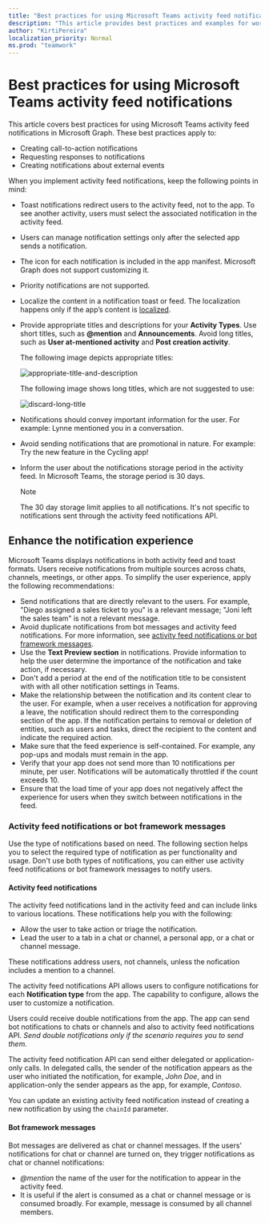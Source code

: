 ```yaml
---
title: "Best practices for using Microsoft Teams activity feed notifications"
description: "This article provides best practices and examples for working with activity feed notifications in Microsoft Graph."
author: "KirtiPereira"
localization_priority: Normal
ms.prod: "teamwork"
---
```


# Best practices for using Microsoft Teams activity feed notifications

This article covers best practices for using Microsoft Teams activity feed notifications in Microsoft Graph. These best practices apply to:
* Creating call-to-action notifications
* Requesting responses to notifications
* Creating notifications about external events

When you implement activity feed notifications, keep the following points in mind:
* Toast notifications redirect users to the activity feed, not to the app. To see another activity, users must select the associated notification in the activity feed.
* Users can manage notification settings only after the selected app sends a notification.
* The icon for each notification is included in the app manifest. Microsoft Graph does not support customizing it.
* Priority notifications are not supported.
* Localize the content in a notification toast or feed. The localization happens only if the app’s content is [localized](/platform/concepts/build-and-test/apps-localization).
* Provide appropriate titles and descriptions for your **Activity Types**. Use short titles, such as **@mention** and **Announcements**. Avoid long titles, such as **User at-mentioned activity** and **Post creation activity**.

  The following image depicts appropriate titles:

  ![appropriate-title-and-description](../images/notificationsapibestpractice2.PNG)	

  The following image shows long titles, which are not suggested to use:

  ![discard-long-title](../images/notificationsapibestpractice3.PNG)

* Notifications should convey important information for the user. For example: Lynne mentioned you in a conversation.
* Avoid sending notifications that are promotional in nature. For example: Try the new feature in the Cycling app!
* Inform the user about the notifications storage period in the activity feed. In Microsoft Teams, the storage period is 30 days.

    > [!NOTE]
    > The 30 day storage limit applies to all notifications. It's not specific to notifications sent through the activity feed notifications API.

## Enhance the notification experience

Microsoft Teams displays notifications in both activity feed and toast formats. Users receive notifications from multiple sources across chats, channels, meetings, or other apps. To simplify the user experience, apply the following recommendations:

* Send notifications that are directly relevant to the users. For example, "Diego assigned a sales ticket to you" is a relevant message; "Joni left the sales team" is not a relevant message.
* Avoid duplicate notifications from bot messages and activity feed notifications. For more information, see [activity feed notifications or bot framework messages](#activity-feed-notifications-or-bot-framework-messages).
* Use the **Text Preview section** in notifications. Provide information to help the user determine the importance of the notification and take action, if necessary.
* Don't add a period at the end of the notification title to be consistent with with all other notification settings in Teams.
* Make the relationship between the notification and its content clear to the user. For example, when a user receives a notification for approving a leave, the notification should redirect them to the corresponding section of the app. If the notification pertains to removal or deletion of entities, such as users and tasks, direct the recipient to the content and indicate the required action.
* Make sure that the feed experience is self-contained. For example, any pop-ups and modals must remain in the app.
* Verify that your app does not send more than 10 notifications per minute, per user. Notifications will be automatically throttled if the count exceeds 10.
* Ensure that the load time of your app does not negatively affect the experience for users when they switch between notifications in the feed.

### Activity feed notifications or bot framework messages

Use the type of notifications based on need. The following section helps you to select the required type of notification as per functionality and usage. Don't use both types of notifications, you can either use activity feed notifications or bot framework messages to notify users. 

#### Activity feed notifications

The activity feed notifications land in the activity feed and can include links to various locations. These notifications help you with the following: 
* Allow the user to take action or triage the notification.
* Lead the user to a tab in a chat or channel, a personal app, or a chat or channel message. 

These notifications address users, not channels, unless the nofication includes a mention to a channel. 

The activity feed notifications API allows users to configure notifications for each **Notification type** from the app. The capability to configure, allows the user to customize a notification. 

Users could receive double notifications from the app. The app can send bot notifications to chats or channels and also to activity feed notifications API. *Send double notifications only if the scenario requires you to send them.* 

The activity feed notification API can send either delegated or application-only calls. In delegated calls, the sender of the notification appears as the user who initiated the notification, for example, *John Doe*, and in application-only the sender appears as the app, for example, *Contoso*. 

You can update an existing activity feed notification instead of creating a new notification by using the `chainId` parameter.

#### Bot framework messages

Bot messages are delivered as chat or channel messages. If the users' notifications for chat or channel are turned on, they trigger notifications as chat or channel notifications:

* *@mention* the name of the user for the notification to appear in the activity feed.
* It is useful if the alert is consumed as a chat or channel message or is consumed broadly. For example, message is consumed by all channel members.
